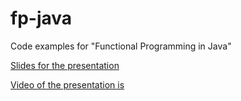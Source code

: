 # fp-java
Code examples for "Functional Programming in Java"

[Slides for the presentation][slides]

[Video of the presentation is][video]

[slides]: https://martinsnyder.net/presentations/revealjs/fp-java.html
[video]: https://www.youtube.com/watch?v=4H-tqpJG3qo

